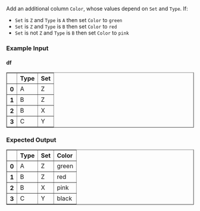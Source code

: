 
Add an additional column `Color`, whose values depend on `Set` and `Type`. If:
 - `Set` is `Z` and `Type` is `A` then set `Color` to `green`
 - `Set` is `Z` and `Type` is `B` then set `Color` to `red`
 - `Set` is not `Z` and `Type` is `B` then set `Color` to `pink`
<h3> Example Input</h3>
<h4> df</h4>
<div><style scoped>    .dataframe tbody tr th:only-of-type {        vertical-align: middle;    }    .dataframe tbody tr th {        vertical-align: top;    }    .dataframe thead th {        text-align: left;    }</style><table border="1" class="dataframe">  <thead>    <tr style="text-align: right;">      <th></th>      <th>Type</th>      <th>Set</th>    </tr>  </thead>  <tbody>    <tr>      <th>0</th>      <td>A</td>      <td>Z</td>    </tr>    <tr>      <th>1</th>      <td>B</td>      <td>Z</td>    </tr>    <tr>      <th>2</th>      <td>B</td>      <td>X</td>    </tr>    <tr>      <th>3</th>      <td>C</td>      <td>Y</td>    </tr>  </tbody></table></div>

<h3> Expected Output</h3>
<div><style scoped>    .dataframe tbody tr th:only-of-type {        vertical-align: middle;    }    .dataframe tbody tr th {        vertical-align: top;    }    .dataframe thead th {        text-align: left;    }</style><table border="1" class="dataframe">  <thead>    <tr style="text-align: right;">      <th></th>      <th>Type</th>      <th>Set</th>      <th>Color</th>    </tr>  </thead>  <tbody>    <tr>      <th>0</th>      <td>A</td>      <td>Z</td>      <td>green</td>    </tr>    <tr>      <th>1</th>      <td>B</td>      <td>Z</td>      <td>red</td>    </tr>    <tr>      <th>2</th>      <td>B</td>      <td>X</td>      <td>pink</td>    </tr>    <tr>      <th>3</th>      <td>C</td>      <td>Y</td>      <td>black</td>    </tr>  </tbody></table></div>